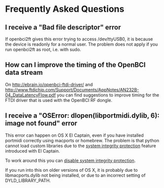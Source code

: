 # Frequently Asked Questions

## I receive a "Bad file descriptor" error

If openbci2ft gives this error trying to access /dev/ttyUSB0, it
is because the device is readonly for a normal user. The problem
does not apply if you run openbci2ft as root, i.e. with sudo.

## How can I improve the timing of the OpenBCI data stream

On http://ebrain.io/openbci-ftdi-driver/ and http://www.ftdichip.com/Support/Documents/AppNotes/AN232B-04_DataLatencyFlow.pdf
you can find suggestions to improve timing for the FTDI driver that is used with the OpenBCI RF dongle.

## I receive a "OSError: dlopen(libportmidi.dylib, 6): image not found" error

This error can happen on OS X El Captain, even if you have installed portmidi correctly using macports or homebrew. The problem is that python cannot load custom libraries due to the [system integrity protection](https://en.wikipedia.org/wiki/System_Integrity_Protection) feature introduced with El Captain.

To work around this you can [disable system integrity protection](
http://www.howtogeek.com/230424/how-to-disable-system-integrity-protection-on-a-mac-and-why-you-shouldnt/).

If you run into this on older versions of OS X, it is probably due to libmacports.dylib not being installed, or due to an incorrect setting of DYLD_LIBRARY_PATH.
